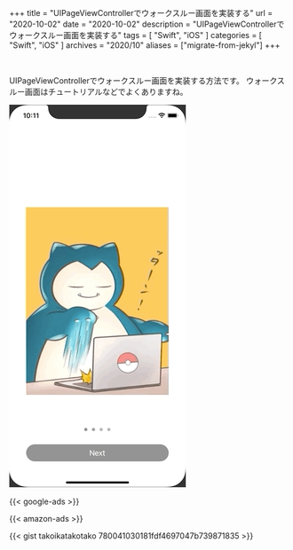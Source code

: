 +++
title =  "UIPageViewControllerでウォークスルー画面を実装する"
url = "2020-10-02"
date = "2020-10-02"
description = "UIPageViewControllerでウォークスルー画面を実装する"
tags = [
  "Swift",
  "iOS"
]
categories = [
  "Swift",
  "iOS"
]
archives = "2020/10"
aliases = ["migrate-from-jekyl"]
+++

<br>

UIPageViewControllerでウォークスルー画面を実装する方法です。
ウォークスルー画面はチュートリアルなどでよくありますね。

![UIPageViewController](1.gif)

<!-- Google Ads -->
{{< google-ads >}}

<!-- Amazon Ads -->
{{< amazon-ads >}}

{{< gist takoikatakotako 780041030181fdf4697047b739871835 >}}

